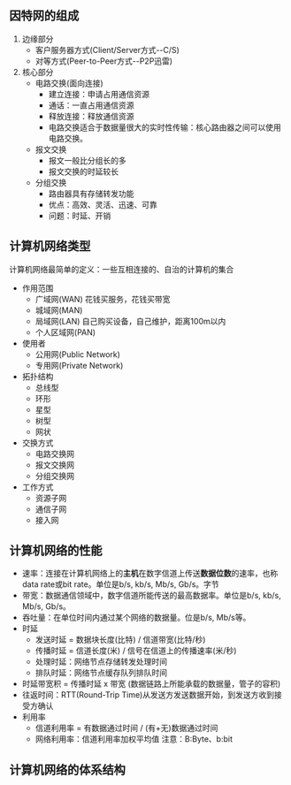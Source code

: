 <!--
 * @Descripttion: 
 * @version: 
 * @Author: Yuanshuo
 * @Date: 2020-03-06 17:48:50
 * @LastEditors: Yuanshuo
 * @LastEditTime: 2020-03-07 00:47:32
 -->
## 因特网的组成
1. 边缘部分
    - 客户服务器方式(Client/Server方式--C/S)
    - 对等方式(Peer-to-Peer方式--P2P迅雷)
2. 核心部分
    - 电路交换(面向连接)
        - 建立连接：申请占用通信资源
        - 通话：一直占用通信资源
        - 释放连接：释放通信资源
        - 电路交换适合于数据量很大的实时性传输：核心路由器之间可以使用电路交换。
    - 报文交换
        - 报文一般比分组长的多
        - 报文交换的时延较长
    - 分组交换
        - 路由器具有存储转发功能
        - 优点：高效、灵活、迅速、可靠
        - 问题：时延、开销
## 计算机网络类型
计算机网络最简单的定义：一些互相连接的、自治的计算机的集合
- 作用范围
    - 广域网(WAN) 花钱买服务，花钱买带宽
    - 城域网(MAN)
    - 局域网(LAN) 自己购买设备，自己维护，距离100m以内
    - 个人区域网(PAN) 
- 使用者
    - 公用网(Public Network)
    - 专用网(Private Network)
- 拓扑结构
    - 总线型
    - 环形
    - 星型
    - 树型
    - 网状
- 交换方式
    - 电路交换网
    - 报文交换网
    - 分组交换网
- 工作方式
    - 资源子网
    - 通信子网
    - 接入网
## 计算机网络的性能
- 速率：连接在计算机网络上的**主机**在数字信道上传送**数据位数**的速率，也称data rate或bit rate。单位是b/s, kb/s, Mb/s, Gb/s。字节
- 带宽：数据通信领域中，数字信道所能传送的最高数据率。单位是b/s, kb/s, Mb/s, Gb/s。
- 吞吐量：在单位时间内通过某个网络的数据量。位是b/s, Mb/s等。
- 时延
    - 发送时延 = 数据块长度(比特) / 信道带宽(比特/秒)
    - 传播时延 = 信道长度(米) / 信号在信道上的传播速率(米/秒)
    - 处理时延：网络节点存储转发处理时间
    - 排队时延：网络节点缓存队列排队时间
- 时延带宽积 = 传播时延 x 带宽 (数据链路上所能承载的数据量，管子的容积)
- 往返时间：RTT(Round-Trip Time)从发送方发送数据开始，到发送方收到接受方确认
- 利用率
    - 信道利用率 = 有数据通过时间 / (有+无)数据通过时间
    - 网络利用率：信道利用率加权平均值
注意：B:Byte、b:bit
## 计算机网络的体系结构

